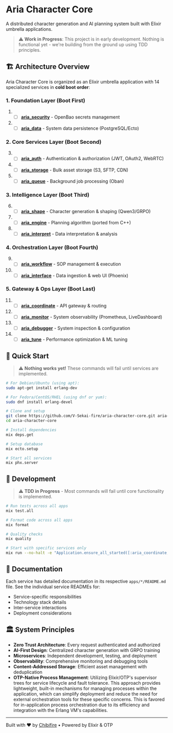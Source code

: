 # Aria Character Core

A distributed character generation and AI planning system built with Elixir umbrella applications.

> ⚠️ **Work in Progress**: This project is in early development. Nothing is functional yet - we're building from the ground up using TDD principles.

## 🏗️ Architecture Overview

Aria Character Core is organized as an Elixir umbrella application with 14 specialized services in **cold boot order**:

### **1. Foundation Layer** (Boot First)
1. - [ ] **[aria_security](apps/aria_security/)** - OpenBao secrets management
2. - [ ] **[aria_data](apps/aria_data/)** - System data persistence (PostgreSQL/Ecto)

### **2. Core Services Layer** (Boot Second)
3. - [ ] **[aria_auth](apps/aria_auth/)** - Authentication & authorization (JWT, OAuth2, WebRTC)
4. - [ ] **[aria_storage](apps/aria_storage/)** - Bulk asset storage (S3, SFTP, CDN)
5. - [ ] **[aria_queue](apps/aria_queue/)** - Background job processing (Oban)

### **3. Intelligence Layer** (Boot Third)
6. - [ ] **[aria_shape](apps/aria_shape/)** - Character generation & shaping (Qwen3/GRPO)
7. - [ ] **[aria_engine](apps/aria_engine/)** - Planning algorithm (ported from C++)
8. - [ ] **[aria_interpret](apps/aria_interpret/)** - Data interpretation & analysis

### **4. Orchestration Layer** (Boot Fourth)
9. - [ ] **[aria_workflow](apps/aria_workflow/)** - SOP management & execution
10. - [ ] **[aria_interface](apps/aria_interface/)** - Data ingestion & web UI (Phoenix)

### **5. Gateway & Ops Layer** (Boot Last)
11. - [ ] **[aria_coordinate](apps/aria_coordinate/)** - API gateway & routing
12. - [ ] **[aria_monitor](apps/aria_monitor/)** - System observability (Prometheus, LiveDashboard)
13. - [ ] **[aria_debugger](apps/aria_debugger/)** - System inspection & configuration
14. - [ ] **[aria_tune](apps/aria_tune/)** - Performance optimization & ML tuning

## 🚀 Quick Start

> ⚠️ **Nothing works yet!** These commands will fail until services are implemented.

```bash
# For Debian/Ubuntu (using apt):
sudo apt-get install erlang-dev

# For Fedora/CentOS/RHEL (using dnf or yum):
sudo dnf install erlang-devel

# Clone and setup
git clone https://github.com/V-Sekai-fire/aria-character-core.git aria-character-core
cd aria-character-core

# Install dependencies
mix deps.get

# Setup database
mix ecto.setup

# Start all services
mix phx.server
```

## 🔧 Development

> ⚠️ **TDD in Progress** - Most commands will fail until core functionality is implemented.

```bash
# Run tests across all apps
mix test.all

# Format code across all apps  
mix format

# Quality checks
mix quality

# Start with specific services only
mix run --no-halt -e "Application.ensure_all_started([:aria_coordinate, :aria_interface])"
```

## 📖 Documentation

Each service has detailed documentation in its respective `apps/*/README.md` file. See the individual service READMEs for:

- Service-specific responsibilities
- Technology stack details
- Inter-service interactions
- Deployment considerations

## 🏛️ System Principles

- **Zero Trust Architecture**: Every request authenticated and authorized
- **AI-First Design**: Centralized character generation with GRPO training
- **Microservices**: Independent development, testing, and deployment
- **Observability**: Comprehensive monitoring and debugging tools
- **Content-Addressed Storage**: Efficient asset management with deduplication
- **OTP-Native Process Management**: Utilizing Elixir/OTP's supervisor trees for service lifecycle and fault tolerance. This approach provides lightweight, built-in mechanisms for managing processes within the application, which can simplify deployment and reduce the need for external orchestration tools for these specific concerns. This is favored for in-application process orchestration due to its efficiency and integration with the Erlang VM's capabilities.

---

Built with ❤️ by [Chibifire](https://chibifire.com) • Powered by Elixir & OTP
